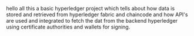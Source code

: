 hello all this a basic hyperledger project which tells about how data is stored and retrieved from hyperledger fabric and chaincode and how API's are used and integrated to fetch the dat from the backend hyperledger using certificate authorities and wallets for signing.